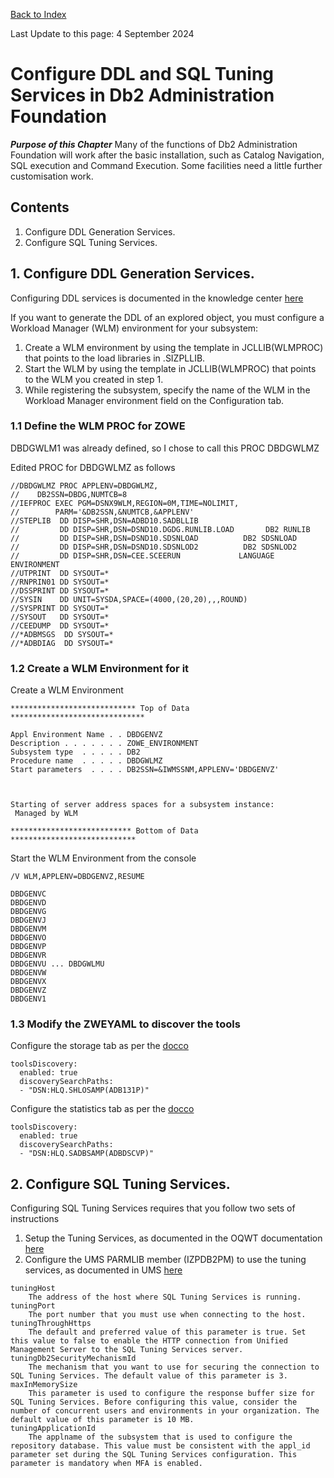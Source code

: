 [Back to Index](https://github.com/zeditor01/using_zowe/blob/main/README.md)

Last Update to this page: 4 September 2024

# Configure DDL and SQL Tuning Services in Db2 Administration Foundation

***Purpose of this Chapter***
Many of the functions of Db2 Administration Foundation will work after the basic installation, such as Catalog Navigation, SQL execution and Command Execution. Some facilities need a little further customisation work.

## Contents
1. Configure DDL Generation Services.
2. Configure SQL Tuning Services.


## 1. Configure DDL Generation Services.

Configuring DDL services is documented in the knowledge center [here](https://www.ibm.com/docs/en/umsfz/1.2.0?topic=installation-installing-db2-administration-foundation)

If you want to generate the DDL of an explored object, you must configure a Workload Manager (WLM) environment for your subsystem:

1. Create a WLM environment by using the template in JCLLIB(WLMPROC) that points to the load libraries in <HLQ>.SIZPLLIB.
2. Start the WLM by using the template in JCLLIB(WLMPROC) that points to the WLM you created in step 1.
3. While registering the subsystem, specify the name of the WLM in the Workload Manager environment field on the Configuration tab.


### 1.1 Define the WLM PROC for ZOWE

DBDGWLM1 was already defined, so I chose to call this PROC DBDGWLMZ

Edited PROC for DBDGWLMZ as follows
```
//DBDGWLMZ PROC APPLENV=DBDGWLMZ,                                        
//    DB2SSN=DBDG,NUMTCB=8                                               
//IEFPROC EXEC PGM=DSNX9WLM,REGION=0M,TIME=NOLIMIT,                      
//        PARM='&DB2SSN,&NUMTCB,&APPLENV'                                
//STEPLIB  DD DISP=SHR,DSN=ADBD10.SADBLLIB                               
//         DD DISP=SHR,DSN=DSND10.DGDG.RUNLIB.LOAD       DB2 RUNLIB      
//         DD DISP=SHR,DSN=DSND10.SDSNLOAD          DB2 SDSNLOAD         
//         DD DISP=SHR,DSN=DSND10.SDSNLOD2          DB2 SDSNLOD2         
//         DD DISP=SHR,DSN=CEE.SCEERUN             LANGUAGE ENVIRONMENT  
//UTPRINT  DD SYSOUT=*                                                   
//RNPRIN01 DD SYSOUT=*                                                   
//DSSPRINT DD SYSOUT=*                                                   
//SYSIN    DD UNIT=SYSDA,SPACE=(4000,(20,20),,,ROUND)                    
//SYSPRINT DD SYSOUT=*                                                   
//SYSOUT   DD SYSOUT=*                                                   
//CEEDUMP  DD SYSOUT=*                                                   
//*ADBMSGS  DD SYSOUT=*                                                  
//*ADBDIAG  DD SYSOUT=*                                                  
```

### 1.2 Create a WLM Environment for it

Create a WLM Environment 
```
**************************** Top of Data ******************************
                                                                       
Appl Environment Name . . DBDGENVZ                                     
Description . . . . . . . ZOWE_ENVIRONMENT                             
Subsystem type  . . . . . DB2                                          
Procedure name  . . . . . DBDGWLMZ                                     
Start parameters  . . . . DB2SSN=&IWMSSNM,APPLENV='DBDGENVZ'           
                                                                       
                                                                       
                                                                       
Starting of server address spaces for a subsystem instance:            
 Managed by WLM                                                        
                                                                       
*************************** Bottom of Data ****************************
```

Start the WLM Environment from the console
```
/V WLM,APPLENV=DBDGENVZ,RESUME
```

```
DBDGENVC
DBDGENVD
DBDGENVG
DBDGENVJ
DBDGENVM
DBDGENVO
DBDGENVP
DBDGENVR
DBDGENVU ... DBDGWLMU
DBDGENVW
DBDGENVX
DBDGENVZ
DBDGENV1
```

### 1.3 Modify the ZWEYAML to discover the tools

Configure the storage tab as per the [docco](https://www.ibm.com/docs/en/umsfz/1.2.0?topic=foundation-configuring-storage-tab)
```
toolsDiscovery:
  enabled: true
  discoverySearchPaths:
  - "DSN:HLQ.SHLOSAMP(ADB131P)"
```

Configure the statistics tab as per the [docco](https://www.ibm.com/docs/en/umsfz/1.2.0?topic=foundation-configuring-statistics-tab)
```
toolsDiscovery:
  enabled: true
  discoverySearchPaths:
  - "DSN:HLQ.SADBSAMP(ADBDSCVP)"
```


## 2. Configure SQL Tuning Services.

Configuring SQL Tuning Services requires that you follow two sets of instructions
1. Setup the Tuning Services, as documented in the OQWT documentation [here](https://www.ibm.com/docs/en/dqwtfz/6.1?topic=installation-roadmaps)
2. Configure the UMS PARMLIB member (IZPDB2PM) to use the tuning services, as documented in UMS [here](https://www.ibm.com/docs/en/umsfz/1.2.0?topic=installation-configuring-ums-sql-tuning-services-db2)

```
tuningHost
    The address of the host where SQL Tuning Services is running.
tuningPort
    The port number that you must use when connecting to the host.
tuningThroughHttps
    The default and preferred value of this parameter is true. Set this value to false to enable the HTTP connection from Unified Management Server to the SQL Tuning Services server.
tuningDb2SecurityMechanismId
    The mechanism that you want to use for securing the connection to SQL Tuning Services. The default value of this parameter is 3.
maxInMemorySize
    This parameter is used to configure the response buffer size for SQL Tuning Services. Before configuring this value, consider the number of concurrent users and environments in your organization. The default value of this parameter is 10 MB.
tuningApplicationId
    The applname of the subsystem that is used to configure the repository database. This value must be consistent with the appl_id parameter set during the SQL Tuning Services configuration. This parameter is mandatory when MFA is enabled.
```

